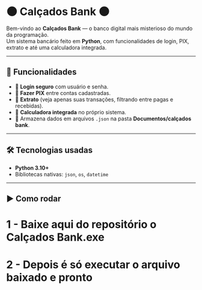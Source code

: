 # 🌑 Calçados Bank 🌑

Bem-vindo ao **Calçados Bank** — o banco digital mais misterioso do mundo da programação.  
Um sistema bancário feito em **Python**, com funcionalidades de login, PIX, extrato e até uma calculadora integrada.  

---

## 🚀 Funcionalidades

- 👤 **Login seguro** com usuário e senha.  
- 💸 **Fazer PIX** entre contas cadastradas.  
- 📜 **Extrato** (veja apenas suas transações, filtrando entre pagas e recebidas).  
- 🧮 **Calculadora integrada** no próprio sistema.  
- 💾 Armazena dados em arquivos `.json` na pasta **Documentos/calçados bank**.  

---

## 🛠️ Tecnologias usadas

- **Python 3.10+**
- Bibliotecas nativas: `json`, `os`, `datetime`

---

## ▶️ Como rodar

# 1 - Baixe aqui do repositório o **Calçados Bank.exe**
# 2 - Depois é só executar o arquivo baixado e pronto
